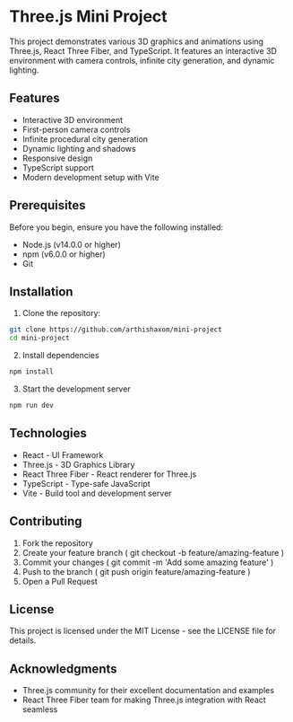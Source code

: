 # Three.js Mini Project

This project demonstrates various 3D graphics and animations using Three.js, React Three Fiber, and TypeScript. It features an interactive 3D environment with camera controls, infinite city generation, and dynamic lighting.

## Features

- Interactive 3D environment
- First-person camera controls
- Infinite procedural city generation
- Dynamic lighting and shadows
- Responsive design
- TypeScript support
- Modern development setup with Vite

## Prerequisites

Before you begin, ensure you have the following installed:

- Node.js (v14.0.0 or higher)
- npm (v6.0.0 or higher)
- Git

## Installation

1. Clone the repository:

```bash
git clone https://github.com/arthishaxom/mini-project
cd mini-project
```

2. Install dependencies

```bash
npm install
```

3. Start the development server

```bash
npm run dev
```

## Technologies

- React - UI Framework
- Three.js - 3D Graphics Library
- React Three Fiber - React renderer for Three.js
- TypeScript - Type-safe JavaScript
- Vite - Build tool and development server

## Contributing

1. Fork the repository
2. Create your feature branch ( git checkout -b feature/amazing-feature )
3. Commit your changes ( git commit -m 'Add some amazing feature' )
4. Push to the branch ( git push origin feature/amazing-feature )
5. Open a Pull Request

## License

This project is licensed under the MIT License - see the LICENSE file for details.

## Acknowledgments

- Three.js community for their excellent documentation and examples
- React Three Fiber team for making Three.js integration with React seamless
